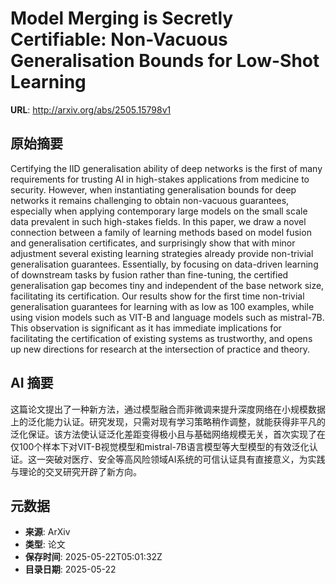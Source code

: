 # Model Merging is Secretly Certifiable: Non-Vacuous Generalisation Bounds for Low-Shot Learning

**URL**: http://arxiv.org/abs/2505.15798v1

## 原始摘要

Certifying the IID generalisation ability of deep networks is the first of
many requirements for trusting AI in high-stakes applications from medicine to
security. However, when instantiating generalisation bounds for deep networks
it remains challenging to obtain non-vacuous guarantees, especially when
applying contemporary large models on the small scale data prevalent in such
high-stakes fields. In this paper, we draw a novel connection between a family
of learning methods based on model fusion and generalisation certificates, and
surprisingly show that with minor adjustment several existing learning
strategies already provide non-trivial generalisation guarantees. Essentially,
by focusing on data-driven learning of downstream tasks by fusion rather than
fine-tuning, the certified generalisation gap becomes tiny and independent of
the base network size, facilitating its certification. Our results show for the
first time non-trivial generalisation guarantees for learning with as low as
100 examples, while using vision models such as VIT-B and language models such
as mistral-7B. This observation is significant as it has immediate implications
for facilitating the certification of existing systems as trustworthy, and
opens up new directions for research at the intersection of practice and
theory.


## AI 摘要

这篇论文提出了一种新方法，通过模型融合而非微调来提升深度网络在小规模数据上的泛化能力认证。研究发现，只需对现有学习策略稍作调整，就能获得非平凡的泛化保证。该方法使认证泛化差距变得极小且与基础网络规模无关，首次实现了在仅100个样本下对VIT-B视觉模型和mistral-7B语言模型等大型模型的有效泛化认证。这一突破对医疗、安全等高风险领域AI系统的可信认证具有直接意义，为实践与理论的交叉研究开辟了新方向。

## 元数据

- **来源**: ArXiv
- **类型**: 论文
- **保存时间**: 2025-05-22T05:01:32Z
- **目录日期**: 2025-05-22
